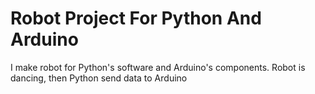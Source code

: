 # Robot Project For Python And Arduino
I make robot for Python's software and Arduino's components. Robot is dancing, then Python send data to Arduino
